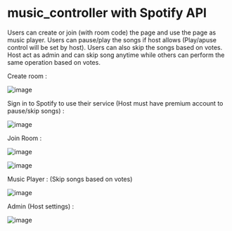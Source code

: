 # music_controller with Spotify API

Users can create or join (with room code) the page and use the page as music player.
Users can pause/play the songs if host allows (Play/apuse control will be set by host).
Users can also skip the songs based on votes. Host act as admin and can skip song anytime while others can perform the same operation based on votes.

Create room :

![image](https://user-images.githubusercontent.com/17869306/109675260-a3049300-7b9d-11eb-9275-2b046560c3e0.png)


Sign in to Spotify to use their service (Host must have premium account to pause/skip songs) : 

![image](https://user-images.githubusercontent.com/17869306/109672899-7bacc680-7b9b-11eb-9e8a-2448006b2047.png)


Join Room :

![image](https://user-images.githubusercontent.com/17869306/109674038-9895c980-7b9c-11eb-8bff-c75b47794cba.png)

![image](https://user-images.githubusercontent.com/17869306/109675666-00004900-7b9e-11eb-8a09-1a48deb6c8cd.png)



Music Player : 
(Skip songs based on votes)

![image](https://user-images.githubusercontent.com/17869306/109674793-36899400-7b9d-11eb-8aa7-d50bf0f757db.png)



Admin (Host settings) :

![image](https://user-images.githubusercontent.com/17869306/109675786-1b6b5400-7b9e-11eb-973c-7bd2584f08ad.png)





